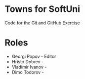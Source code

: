 # Towns for SoftUni
Code for the Git and GitHub Exercise

# Roles
 - Georgi Popov - Editor
 - Hristo Dobrev -
 - Vladimir Ivanov -
 - Dimo Todorov - 
